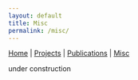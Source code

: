 ```yaml
---
layout: default
title: Misc
permalink: /misc/
---
```


[Home](/) | [Projects](/projects/) | [Publications](/publications/) | [Misc](/misc/) 

under construction